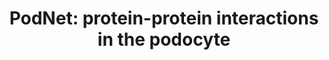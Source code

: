 ---
annotations:
- type: Cell Type Ontology
  value: glomerular visceral epithelial cell
- type: Disease Ontology
  value: kidney disease
- type: Disease Ontology
  value: kidney failure
authors:
- Mkutmon
description: PodNet is a manually curated network of protein-protein interactions
  occurring in the podocyte.
last-edited: 2019-11-28
organisms:
- Homo sapiens
redirect_from:
- /index.php/Pathway:WP4755
- /instance/WP4755
schema-jsonld:
- '@context': https://schema.org/
  '@id': https://wikipathways.github.io/pathways/WP4755.html
  '@type': Dataset
  creator:
    '@type': Organization
    name: WikiPathways
  description: PodNet is a manually curated network of protein-protein interactions
    occurring in the podocyte.
  keywords:
  - VASP
  - PARVA
  - FCGRT
  - PODXL
  - ACTR3
  - ITGB1
  - MYH10
  - INSR
  - TAGLN
  - ARHGAP35
  - BRAF
  - CAPZA2
  - RIPOR1
  - LDB1
  - PSEN1
  - CTNNB1
  - MC1R
  - KANK2
  - PTPRO
  - SEMA3A
  - WNT1
  - OCLN
  - COL18A1
  - PIK3R1
  - PXN
  - AC027644.4
  - DNM3
  - COL4A5
  - CLIC5
  - ARHGDIA
  - INPPL1
  - IGFBP7
  - PKD2
  - RAB4A
  - ANGPT1
  - TGFB3
  - ARHGAP24
  - PATJ
  - KDR
  - FKTN
  - VDR
  - PTK2
  - NPHS1
  - TGFB2
  - SYNPO
  - PRKCE
  - Pdcd6ip
  - TLN1
  - SMAD6
  - TCF21
  - PRKACB
  - MAFB
  - CAPZA1
  - CDKN1B
  - RAC1
  - ARPC4
  - UCHL1
  - ENAH
  - SPARC
  - SH2D4A
  - TRPC6
  - VAV2
  - PTGS2
  - CTTN
  - HSPG2
  - Camk2d
  - SNAI1
  - LIMS2
  - DDR1
  - CTNNA2
  - DAG1
  - CDC42
  - COL4A4
  - CSK
  - Cdkn2a
  - TLN2
  - ACTB
  - HEY1
  - ATG5
  - NR2F2
  - SMAD7
  - KIRREL2
  - FAT1
  - CDKN1A
  - PARD6A
  - YES1
  - SMAD3
  - NRXN1
  - MAGI1
  - VANGL2
  - NCK2
  - KCNMA1
  - PIK3CB
  - DNM2
  - PLCE1
  - KHDRBS3
  - MPZ
  - NCSTN
  - CTNNA3
  - MYO1E
  - F11R
  - EXT1
  - LMX1B
  - MYOC
  - CAMK2A
  - SLC43A1
  - CRK
  - SRC
  - CUX1
  - AGRN
  - CGN
  - SPTAN1
  - APH1A
  - RPH3A
  - WASL
  - SP1
  - CCND1
  - IGF1R
  - HIF1A
  - DICER1
  - ARRB2
  - LAMC1
  - FRAS1
  - SDK1
  - AC007192.1
  - NFATC3
  - NOTCH2
  - BCL2
  - CAMK2G
  - SLC4A1
  - KRT7
  - CBL
  - AC068234.1
  - EGLN2
  - PAK2
  - TNS2
  - APH1B
  - PAK1
  - NES
  - PLEKHH2
  - EZR
  - GRB2
  - SEMA3F
  - FYN
  - VEGFA
  - EFNB1
  - CYP26A1
  - PICK1
  - ACTN4
  - PPP3CA
  - IGF1
  - CDK5
  - SCRIB
  - RARB
  - NID1
  - FOXC2
  - KIRREL3
  - ADCY1
  - TGFBR2
  - VANGL1
  - MAPK8IP3
  - PRKCA
  - MAGI2
  - ITGB4
  - MAP1LC3A
  - RBPJ
  - CRIM1
  - WWC1
  - SMURF1
  - ACTR2
  - TBXA2R
  - LIMS4
  - NOTCH1
  - COL4A3
  - PLA2R1
  - CD151
  - PAXIP1
  - MYH9
  - TGFBR1
  - ILK
  - BMPR1A
  - SLC9A3R2
  - IGFBP2
  - AKT1
  - CCNI
  - ITGA2
  - SPTBN1
  - CAPZB
  - PIK3CA
  - DBN1
  - SULT1B1
  - LASP1
  - PIK3C2A
  - ZHX1
  - CDKN1C
  - PARD3
  - RAB3A
  - SH3KBP1
  - CCN2
  - BMP4
  - Notch4
  - DNM1
  - SPP1
  - IQGAP1
  - NPHS2
  - WT1
  - RXRA
  - SMARCAL1
  - BCAM
  - TCF3
  - LAMB2
  - RALGPS1
  - VHLL
  - CXCL10
  - NOTCH3
  - ZHX3
  - SULF1
  - DDN
  - INF2
  - CXXC5
  - ADIPOR1
  - CXCL12
  - WIF1
  - NCK1
  - PSENEN
  - RAPGEF2
  - SHC1
  - ARPC5
  - LGALS1
  - Stra13
  - Ctnnd1
  - CD2AP
  - KIRREL1
  - CTNNA1
  - PDPN
  - CASK
  - HIF1AN
  - ITGAV
  - Igsf5
  - BMP7
  - ROBO2
  - SLC29A4
  - RHOA
  - SCEL
  - P4HA1
  - NRN1
  - LAMA5
  - BIRC5
  - ARPC2
  - PALLD
  - NCKIPSD
  - RAB4B
  - ZHX2
  - PSEN2
  - ADAM10
  - COQ6
  - RARA
  - SV2B
  - MET
  - ITGB5
  - ANGPTL3
  - CCN1
  - NTRK3
  - CDK5R1
  - CDH3
  - PTGER4
  - CRB2
  - WTIP
  - PRKACA
  - YWHAB
  - BCAR1
  - LRRC7
  - TSG101
  - UTRN
  - SIRPG
  - Cxadr
  - CFL1
  - OLFM1
  - F3
  - ANGPTL2
  - CAMK2B
  - EGLN3
  - PLAUR
  - PDSS2
  - AGTR1
  - JUP
  - Cfh
  - PRKCI
  - CMIP
  - EPB41L5
  - BAIAP2
  - EPAS1
  - NRP1
  - PAX2
  - PLCG1
  - GNE
  - VCL
  - ARPC3
  - ITGA3
  - IGFBP3
  - DVL2
  - ARPC1B
  - TGFB1
  - CXCL16
  - PIK3CD
  - SMAD2
  - ANGPTL4
  - NID2
  - Ctsl
  - TJP1
  - BAD
  - ROBO1
  - ITGA6
  license: CC0
  name: 'PodNet: protein-protein interactions in the podocyte'
seo: CreativeWork
title: 'PodNet: protein-protein interactions in the podocyte'
wpid: WP4755
---